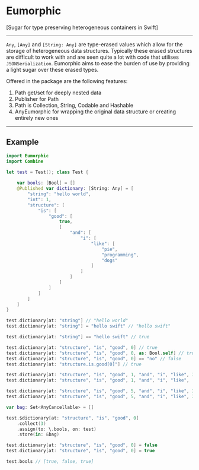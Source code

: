 # Eumorphic

[Sugar for type preserving heterogeneous containers in Swift]

--- 

`Any`,  `[Any]` and `[String: Any]` are type-erased values which allow for the storage of heterogeneous data structures.
Typically these erased structures are difficult to work with and are seen quite a lot with code that utilises `JSONSerialization`. 
Eumorphic aims to ease the burden of use by providing a light sugar over these erased types.

Offered in the package are the following features:

1. Path get/set for deeply nested data
2. Publisher for Path
3. Path is Collection, String, Codable and Hashable
4. AnyEumorphic for wrapping the original data structure or creating entirely new ones

---

## Example

```swift
import Eumorphic
import Combine

let test = Test(); class Test {
    
    var bools: [Bool] = []
    @Published var dictionary: [String: Any] = [
        "string": "hello world",
        "int": 1,
        "structure": [
            "is": [
                "good": [
                    true,
                    [
                        "and": [
                            "i": [
                                "like": [
                                    "pie",
                                    "programming",
                                    "dogs"
                                ]
                            ]
                        ]
                    ]
                ]
            ]
        ]
    ]
}

test.dictionary[at: "string"] // "hello world"
test.dictionary[at: "string"] = "hello swift" // "hello swift"

test.dictionary[at: "string"] == "hello swift" // true

test.dictionary[at: "structure", "is", "good", 0] // true
test.dictionary[at: "structure", "is", "good", 0, as: Bool.self] // true
test.dictionary[at: "structure", "is", "good", 0] == "no" // false
test.dictionary[at: "structure.is.good[0]"] // true

test.dictionary[at: "structure", "is", "good", 1, "and", "i", "like", 3] // nil
test.dictionary[at: "structure", "is", "good", 1, "and", "i", "like", .last] // dogs

test.dictionary[at: "structure", "is", "good", 5, "and", "i", "like", 3] = [ "noodles", "chicken" ]
test.dictionary[at: "structure", "is", "good", 5, "and", "i", "like", 3] // ["noodles", "chicken"]

var bag: Set<AnyCancellable> = []

test.$dictionary[at: "structure", "is", "good", 0]
    .collect(3)
    .assign(to: \.bools, on: test)
    .store(in: &bag)

test.dictionary[at: "structure", "is", "good", 0] = false
test.dictionary[at: "structure", "is", "good", 0] = true

test.bools // [true, false, true]

```

